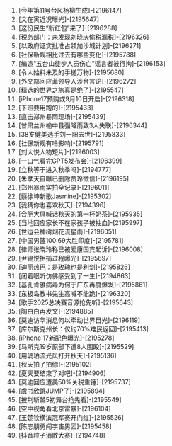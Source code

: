 
1. [今年第11号台风杨柳生成]-[2196147]
1. [文在寅近况曝光]-[2195647]
1. [这份民生“新红包”来了]-[2196288]
1. [税务部门：未发现刘晓庆偷税漏税]-[2196326]
1. [以政府证实批准占领加沙城计划]-[2196271]
1. [社保新规相比过去有哪些变化]-[2195788]
1. [编造“五台山徒步人员伤亡”谣言者被行拘]-[2196153]
1. [令人始料未及的手搓万物]-[2195680]
1. [外交部回应菲领导人涉台言论]-[2196272]
1. [精选的世界之旅真是绝了]-[2195547]
1. [iPhone17预购或9月10日开启]-[2196318]
1. [下班要用跑的]-[2195433]
1. [直击郑州暴雨现场]-[2195439]
1. [甘肃兰州榆中县强降雨致3人失联]-[2196344]
1. [38岁健美选手刘一阳去世]-[2195833]
1. [社保新规有啥影响]-[2195791]
1. [刘大悦人物短片]-[2196003]
1. [一口气看完GPT5发布会]-[2196399]
1. [立秋等于进入秋季吗]-[2194777]
1. [朱孝天自曝已删除贾玲微信]-[2196195]
1. [郑州暴雨实拍全记录]-[2196011]
1. [蔡徐坤新歌Jasmine]-[2195302]
1. [我猜你也喜欢秋天]-[2194396]
1. [合肥大屏喊话秋天的第一杯奶茶]-[2195935]
1. [当地回应家长不在家孩子被抽血]-[2195997]
1. [世运会神树烟花流星雨]-[2196051]
1. [中国男篮100:69大胜印度]-[2195781]
1. [律师张晓玲称已被爱康国宾起诉]-[2196008]
1. [尹锡悦拒捕过程曝光]-[2195697]
1. [迪丽热巴：是玫瑰也是利剑]-[2195826]
1. [闭着眼听仿佛感受到了一生]-[2194863]
1. [基孔肯雅病毒为何于广东再度爆发]-[2195861]
1. [东极岛教书先生高喊不能跪]-[2196320]
1. [歌手2025总决赛音源抢先听]-[2195643]
1. [陶白白再发文]-[2194885]
1. [莫迪访华消息何以牵动世界目光]-[2196119]
1. [库尔斯克州长：仅约70%难民返回]-[2195413]
1. [iPhone 17新配色曝光]-[2195278]
1. [马斯克19岁原部下遭8人围殴]-[2195529]
1. [用琥珀流光风打开秋天]-[2195136]
1. [秋天拍了拍你]-[2195102]
1. [夏天要结束了对吧]-[2194906]
1. [莫迪回应遭美50%关税重锤]-[2195737]
1. [虞书欣跳JUMP了]-[2195894]
1. [披荆斩棘5初舞台抢先看]-[2195549]
1. [空中视角看北京雷暴]-[2196104]
1. [王楚钦横滨冠军赛开门红]-[2195526]
1. [陈志朋勇闯宇宙男团]-[2195458]
1. [抖音粒子消散大赛]-[2194748]